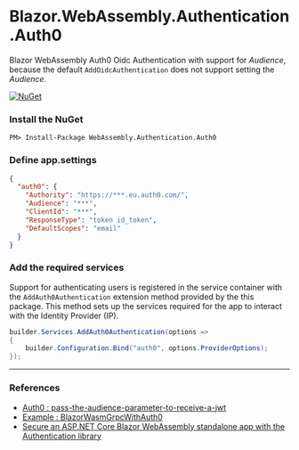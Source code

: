# Blazor.WebAssembly.Authentication.Auth0
Blazor WebAssembly Auth0 Oidc Authentication with support for *Audience*, because the default `AddOidcAuthentication` does not support setting the *Audience*.

[![NuGet](https://buildstats.info/nuget/WebAssembly.Authentication.Auth0)](https://www.nuget.org/packages/WebAssembly.Authentication.Auth0)

### Install the NuGet

```
PM> Install-Package WebAssembly.Authentication.Auth0
```

### Define app.settings
``` json
{
  "auth0": {
    "Authority": "https://***.eu.auth0.com/",
    "Audience": "***",
    "ClientId": "***",
    "ResponseType": "token id_token",
    "DefaultScopes": "email"
  }
}
```

### Add the required services
Support for authenticating users is registered in the service container with the `AddAuth0Authentication` extension method provided by the this package.
This method sets up the services required for the app to interact with the Identity Provider (IP).
``` c#
builder.Services.AddAuth0Authentication(options =>
{
    builder.Configuration.Bind("auth0", options.ProviderOptions);
});
```

---
### References
- [Auth0 : pass-the-audience-parameter-to-receive-a-jwt](https://community.auth0.com/t/why-is-it-necessary-to-pass-the-audience-parameter-to-receive-a-jwt/11412)
- [Example : BlazorWasmGrpcWithAuth0](https://github.com/StefH/BlazorWasmGrpcWithAuth0)
- [Secure an ASP.NET Core Blazor WebAssembly standalone app with the Authentication library](https://docs.microsoft.com/en-us/aspnet/core/blazor/security/webassembly/standalone-with-authentication-library?view=aspnetcore-3.1)
